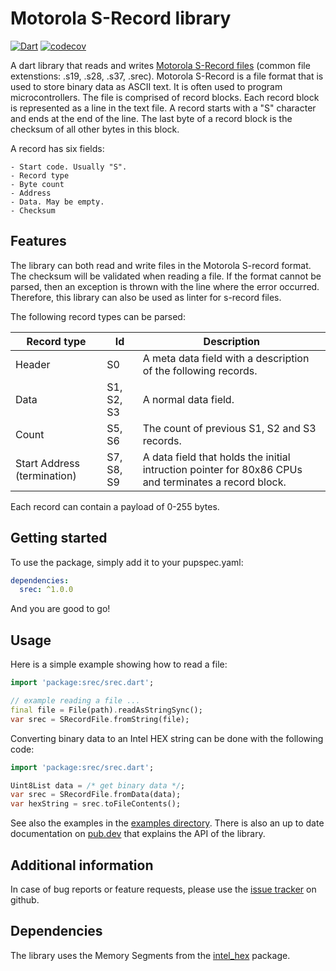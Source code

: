 # Motorola S-Record library

[![Dart](https://github.com/domohuhn/srec/actions/workflows/dart.yml/badge.svg)](https://github.com/domohuhn/srec/actions/workflows/dart.yml)
[![codecov](https://codecov.io/gh/domohuhn/srec/branch/main/graph/badge.svg?token=G0I86WZYF8)](https://codecov.io/gh/domohuhn/srec)

A dart library that reads and writes [Motorola S-Record files](https://en.wikipedia.org/wiki/SREC_(file_format)) (common file extenstions: .s19, .s28, .s37, .srec). Motorola S-Record is a file format that is used to store binary data as ASCII text. It is often used to program microcontrollers. The file is comprised of record blocks. Each record block is represented as a line in the text file. A record starts with a "S" character and ends at the end of the line. The last byte of a record block is the checksum of all other bytes in this block.

A record has six fields:

    - Start code. Usually "S".
    - Record type
    - Byte count
    - Address
    - Data. May be empty.
    - Checksum

## Features

The library can both read and write files in the Motorola S-record format. The checksum will be validated when reading a file. If the format cannot be parsed, then an exception is thrown with the line where the error occurred. Therefore, this library can also be used as linter for s-record files.

The following record types can be parsed:

| Record type     | Id   | Description |
| ---------   | -------------------------------  | ----------- |
| Header | S0 | A meta data field with a description of the following records. |
| Data  | S1, S2, S3 | A normal data field. |
| Count | S5, S6 | The count of previous S1, S2 and S3 records. |
| Start Address (termination) | S7, S8, S9 | A data field that holds the initial intruction pointer for 80x86 CPUs and terminates a record block. |

Each record can contain a payload of 0-255 bytes.

## Getting started

To use the package, simply add it to your pupspec.yaml:
```yaml
dependencies:
  srec: ^1.0.0
```

And you are good to go!

## Usage

Here is a simple example showing how to read a file:

```dart
import 'package:srec/srec.dart';

// example reading a file ...
final file = File(path).readAsStringSync();
var srec = SRecordFile.fromString(file);
```

Converting binary data to an Intel HEX string can be done with the following code:
```dart
import 'package:srec/srec.dart';

Uint8List data = /* get binary data */;
var srec = SRecordFile.fromData(data);
var hexString = srec.toFileContents();
```

See also the examples in the [examples directory](https://github.com/domohuhn/srec/tree/main/example).
There is also an up to date documentation on [pub.dev](https://pub.dev/documentation/srec/latest/) that explains the API of the library.

## Additional information

In case of bug reports or feature requests, please use the [issue tracker](https://github.com/domohuhn/srec/issues) on github.

## Dependencies

The library uses the Memory Segments from the [intel_hex](https://pub.dev/packages/intel_hex) package.
